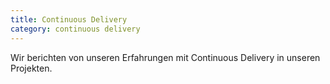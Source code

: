 ```yaml
---
title: Continuous Delivery
category: continuous delivery
---
```


Wir berichten von unseren Erfahrungen mit Continuous Delivery in unseren Projekten.
